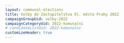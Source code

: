 ```yaml
---
layout: communal-elections
title: Volby do Zastupitelstva hl. města Prahy 2022
campaignGroupUid: volby-2022
campaignCategoryUid: 2022-komunalni
# candidateListUid: 2022-komunalni
customizeHeader: true
---
```


